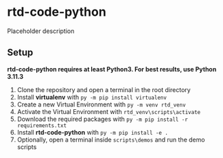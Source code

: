 # rtd-code-python

Placeholder description

## Setup 
**rtd-code-python requires at least Python3. For best results, use Python 3.11.3**

1. Clone the repository and open a terminal in the root directory
2. Install **virtualenv** with `py -m pip install virtualenv`
3. Create a new Virtual Environment with `py -m venv rtd_venv`
4. Activate the Virtual Environment with `rtd_venv\scripts\activate`
5. Download the required packages with `py -m pip install -r requirements.txt`
6. Install **rtd-code-python** with `py -m pip install -e .`
7. Optionally, open a terminal inside `scripts\demos` and run the demo scripts